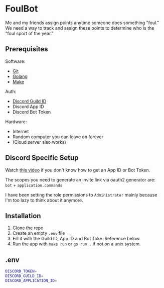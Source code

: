 # FoulBot

Me and my friends assign points anytime someone does something "foul." We need a way to track and assign these points to determine who is the "foul sport of the year."

## Prerequisites

Software:

* [Git](https://git-scm.com/downloads)
* [Golang](https://go.dev/doc/install)
* [Make](https://www.gnu.org/software/make/#download)

Auth:

* [Discord Guild ID](https://en.wikipedia.org/wiki/Template:Discord_server#Getting_Guild_ID)
* Discord App ID
* Discord Bot Token

Hardware:

* Internet
* Random computer you can leave on forever
* (Cloud server also works)

## Discord Specific Setup

Watch [this video](https://youtu.be/Oy5HGvrxM4o) if you don't know how to get an App ID or Bot Token.

The scopes you need to generate an invite link via oauth2 generator are: `bot` + `application.commands`

I have been setting the role permissions to `Administrator` mainly because I'm too lazy to think about it anymore.

## Installation

1. Clone the repo
2. Create an empty `.env` file
3. Fill it with the Guild ID, App ID and Bot Toke. Reference below.
4. Run the app with `make run` or `go run .` if not on a unix system.

## .env

```sh
DISCORD_TOKEN=
DISCORD_GUILD_ID=
DISCORD_APPLICATION_ID=
```
